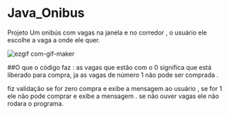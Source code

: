 # Java_Onibus
 Projeto Um onibús com vagas na janela e no corredor , o usuário ele escolhe a vaga a onde ele quer.
 
 ![ezgif com-gif-maker](https://user-images.githubusercontent.com/126752400/222639807-6411d7a1-9404-49cc-ae2f-283d48e0f845.gif)
 
 ##O que o código faz :
 as vagas que estão  com o 0  significa que está liberado para compra, ja as vagas de número 1 não pode ser comprada .
 
 fiz validação se for zero compra e exibe a mensagem ao usuário , se for 1 ele não pode comprar e exibe a mensagem .
 se não ouver vagas ele não rodara o programa.

